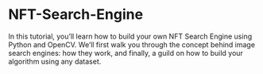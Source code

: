 # NFT-Search-Engine
In this tutorial, you’ll learn how to build your own NFT Search Engine using Python and OpenCV. We’ll first walk you through the concept behind image search engines: how they work, and finally, a guild on how to build your algorithm using any dataset.
